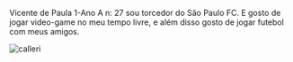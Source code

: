 Vicente de Paula 1-Ano A n: 27
sou torcedor do São Paulo FC. E gosto de jogar video-game no meu tempo livre, e além disso gosto de jogar futebol com meus amigos.

![calleri](https://github.com/vicentexn/vicente/assets/137064710/ae52cff1-c21a-4f2e-bac1-dc0330ead6ea)
